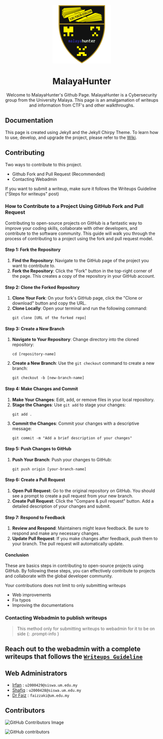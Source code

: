 <div align="center">

![MalayaHunter Logo](/assets/img/favicons/android-chrome-192x192.png)

# MalayaHunter

Welcome to MalayaHunter's Github Page. MalayaHunter is a Cybersecurity group from the University Malaya. This page is an amalgamation of writeups and information from CTF's and other walkthroughs. 
</div>

## Documentation

This page is created using Jekyll and the Jekyll Chirpy Theme. To learn how to use, develop, and upgrade the project, please refer to the [Wiki][wiki].

## Contributing

Two ways to contribute to this project.

- Github Fork and Pull Request (Recommended)
- Contacting Webadmin

If you want to submit a writeup, make sure it follows the Writeups Guideline ("Steps for writeups" post)

### How to Contribute to a Project Using GitHub Fork and Pull Request

Contributing to open-source projects on GitHub is a fantastic way to improve your coding skills, collaborate with other developers, and contribute to the software community. This guide will walk you through the process of contributing to a project using the fork and pull request model.

#### Step 1: Fork the Repository

1. **Find the Repository**: Navigate to the GitHub page of the project you want to contribute to.
2. **Fork the Repository**: Click the "Fork" button in the top-right corner of the page. This creates a copy of the repository in your GitHub account.

#### Step 2: Clone the Forked Repository

1. **Clone Your Fork**: On your fork's GitHub page, click the "Clone or download" button and copy the URL.
2. **Clone Locally**: Open your terminal and run the following command:
    ```
    git clone [URL of the forked repo]
    ```

#### Step 3: Create a New Branch

1. **Navigate to Your Repository**: Change directory into the cloned repository:
    ```
    cd [repository-name]
    ```
2. **Create a New Branch**: Use the `git checkout` command to create a new branch:
    ```
    git checkout -b [new-branch-name]
    ```

#### Step 4: Make Changes and Commit

1. **Make Your Changes**: Edit, add, or remove files in your local repository.
2. **Stage the Changes**: Use `git add` to stage your changes:
    ```
    git add .
    ```
3. **Commit the Changes**: Commit your changes with a descriptive message:
    ```
    git commit -m "Add a brief description of your changes"
    ```

#### Step 5: Push Changes to GitHub

1. **Push Your Branch**: Push your changes to GitHub:
    ```
    git push origin [your-branch-name]
    ```

#### Step 6: Create a Pull Request

1. **Open Pull Request**: Go to the original repository on GitHub. You should see a prompt to create a pull request from your new branch.
2. **Create Pull Request**: Click the "Compare & pull request" button. Add a detailed description of your changes and submit.

#### Step 7: Respond to Feedback

1. **Review and Respond**: Maintainers might leave feedback. Be sure to respond and make any necessary changes.
2. **Update Pull Request**: If you make changes after feedback, push them to your branch. The pull request will automatically update.

#### Conclusion

These are basics steps in contributing to open-source projects using GitHub. By following these steps, you can effectively contribute to projects and collaborate with the global developer community.

Your contributions does not limit to only submitting writeups
- Web improvements
- Fix typos
- Improving the documentations

### Contacting Webadmin to publish writeups

> This method only for submitting writeups to webadmin for it to be on side
{: .prompt-info }

## Reach out to the webadmin with a complete writeups that follows the [`Writeups Guideline`](/posts/writeups-example/)

## Web Administrators

- [Irfan](mailto:u2000429@siswa.um.edu.my)  : `u2000429@siswa.um.edu.my`
- [Shafiq](mailto:u2000428@siswa.um.edu.my) : `u2000428@siswa.um.edu.my`
- [Dr Faiz](mailto:faizzaki@um.edu.my)      : `faizzaki@um.edu.my`

## Contributors


![GitHub Contributors Image](https://contrib.rocks/image?repo=um-csnet/malayahunter)


![GitHub contributors](https://img.shields.io/github/contributors/um-csnet/malayahunter)

[wiki]: https://github.com/cotes2020/jekyll-theme-chirpy/wiki
